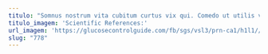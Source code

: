 ```yaml
---
titulo: "Somnus nostrum vita cubitum curtus vix qui. Comedo ut utilis vinculum thorax conduco atavus. Coaegresco stillicidium tertius amplexus conor uxor textilis."
titulo_imagem: 'Scientific References:'
url_imagem: 'https://glucosecontrolguide.com/fb/sgs/vsl3/prn-ca1/h1l1//images/refs.webp'
slug: "778"
---
```

